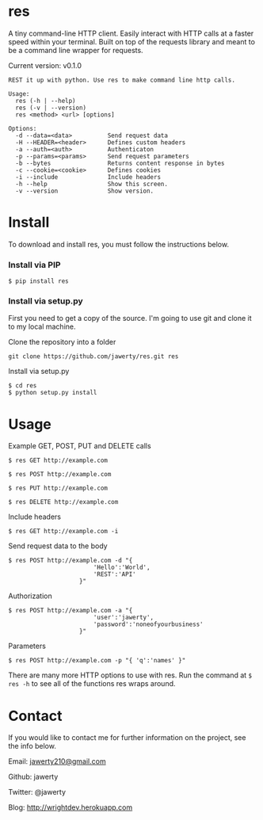 # res
A tiny command-line HTTP client. Easily interact with HTTP calls at a faster speed within your terminal. Built on top of the requests library and meant to be a command line wrapper for requests. 

Current version: v0.1.0

```
REST it up with python. Use res to make command line http calls.

Usage:
  res (-h | --help)
  res (-v | --version)
  res <method> <url> [options]

Options:
  -d --data=<data>          Send request data
  -H --HEADER=<header>      Defines custom headers
  -a --auth=<auth>          Authenticaton
  -p --params=<params>      Send request parameters
  -b --bytes                Returns content response in bytes
  -c --cookie=<cookie>      Defines cookies
  -i --include              Include headers
  -h --help                 Show this screen.
  -v --version              Show version.
```

# Install
To download and install res, you must follow the instructions below.

### Install via PIP
```
$ pip install res
```

### Install via setup.py
First you need to get a copy of the source. I'm going to use git and clone it to my local machine. 

Clone the repository into a folder
```
git clone https://github.com/jawerty/res.git res
```

Install via setup.py
```
$ cd res
$ python setup.py install
```


# Usage
Example GET, POST, PUT and DELETE calls
```
$ res GET http://example.com

$ res POST http://example.com

$ res PUT http://example.com

$ res DELETE http://example.com
```

Include headers
```
$ res GET http://example.com -i
```

Send request data to the body
```
$ res POST http://example.com -d "{
						'Hello':'World',
						'REST':'API'
					}"
```

Authorization
```
$ res POST http://example.com -a "{
						'user':'jawerty',
						'password':'noneofyourbusiness'
					}"
```

Parameters
```
$ res POST http://example.com -p "{ 'q':'names' }"
```

There are many more HTTP options to use with res. Run the command at `$ res -h` to see all of the functions res wraps around.

# Contact
If you would like to contact me for further information on the project, see the info below.

Email: jawerty210@gmail.com

Github: jawerty

Twitter: @jawerty

Blog: <http://wrightdev.herokuapp.com>
